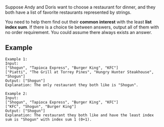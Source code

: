 Suppose Andy and Doris want to choose a restaurant for dinner, and they both have a list of favorite restaurants represented by strings.

You need to help them find out their **common interest** with the least **list index sum**. If there is a choice tie between answers, output all of them with no order requirement. You could assume there always exists an answer.

## Example
```
Example 1:
Input:
["Shogun", "Tapioca Express", "Burger King", "KFC"]
["Piatti", "The Grill at Torrey Pines", "Hungry Hunter Steakhouse", "Shogun"]
Output: ["Shogun"]
Explanation: The only restaurant they both like is "Shogun".
```
```
Example 2:
Input:
["Shogun", "Tapioca Express", "Burger King", "KFC"]
["KFC", "Shogun", "Burger King"]
Output: ["Shogun"]
Explanation: The restaurant they both like and have the least index sum is "Shogun" with index sum 1 (0+1).
```